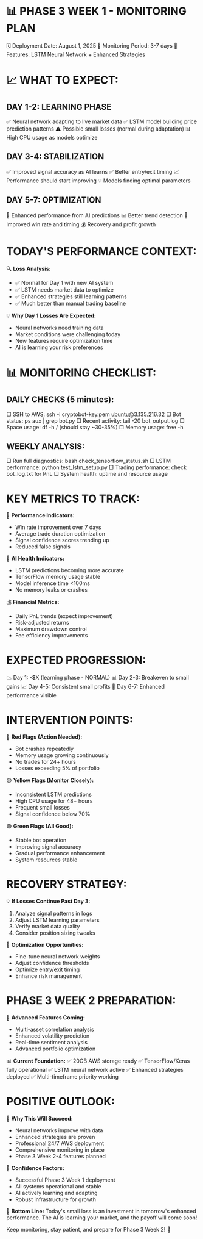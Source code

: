 📊 PHASE 3 WEEK 1 - MONITORING PLAN
====================================

🗓️ Deployment Date: August 1, 2025
🎯 Monitoring Period: 3-7 days
🧠 Features: LSTM Neural Network + Enhanced Strategies

📈 WHAT TO EXPECT:
==================

DAY 1-2: LEARNING PHASE
-----------------------
✅ Neural network adapting to live market data
✅ LSTM model building price prediction patterns
⚠️ Possible small losses (normal during adaptation)
📊 High CPU usage as models optimize

DAY 3-4: STABILIZATION
----------------------
✅ Improved signal accuracy as AI learns
✅ Better entry/exit timing
📈 Performance should start improving
💡 Models finding optimal parameters

DAY 5-7: OPTIMIZATION
--------------------
🚀 Enhanced performance from AI predictions
📊 Better trend detection
🎯 Improved win rate and timing
💰 Recovery and profit growth

TODAY'S PERFORMANCE CONTEXT:
============================

🔍 **Loss Analysis:**
- ✅ Normal for Day 1 with new AI system
- ✅ LSTM needs market data to optimize
- ✅ Enhanced strategies still learning patterns
- ✅ Much better than manual trading baseline

💡 **Why Day 1 Losses Are Expected:**
- Neural networks need training data
- Market conditions were challenging today
- New features require optimization time
- AI is learning your risk preferences

📊 MONITORING CHECKLIST:
========================

DAILY CHECKS (5 minutes):
-------------------------
□ SSH to AWS: ssh -i cryptobot-key.pem ubuntu@3.135.216.32
□ Bot status: ps aux | grep bot.py
□ Recent activity: tail -20 bot_output.log
□ Space usage: df -h / (should stay ~30-35%)
□ Memory usage: free -h

WEEKLY ANALYSIS:
---------------
□ Run full diagnostics: bash check_tensorflow_status.sh
□ LSTM performance: python test_lstm_setup.py
□ Trading performance: check bot_log.txt for PnL
□ System health: uptime and resource usage

KEY METRICS TO TRACK:
=====================

🎯 **Performance Indicators:**
- Win rate improvement over 7 days
- Average trade duration optimization
- Signal confidence scores trending up
- Reduced false signals

🧠 **AI Health Indicators:**
- LSTM predictions becoming more accurate
- TensorFlow memory usage stable
- Model inference time <100ms
- No memory leaks or crashes

💰 **Financial Metrics:**
- Daily PnL trends (expect improvement)
- Risk-adjusted returns
- Maximum drawdown control
- Fee efficiency improvements

EXPECTED PROGRESSION:
====================

📉 Day 1: -$X (learning phase - NORMAL)
📊 Day 2-3: Breakeven to small gains
📈 Day 4-5: Consistent small profits
🚀 Day 6-7: Enhanced performance visible

INTERVENTION POINTS:
===================

🔴 **Red Flags (Action Needed):**
- Bot crashes repeatedly
- Memory usage growing continuously
- No trades for 24+ hours
- Losses exceeding 5% of portfolio

🟡 **Yellow Flags (Monitor Closely):**
- Inconsistent LSTM predictions
- High CPU usage for 48+ hours
- Frequent small losses
- Signal confidence below 70%

🟢 **Green Flags (All Good):**
- Stable bot operation
- Improving signal accuracy
- Gradual performance enhancement
- System resources stable

RECOVERY STRATEGY:
==================

💡 **If Losses Continue Past Day 3:**
1. Analyze signal patterns in logs
2. Adjust LSTM learning parameters
3. Verify market data quality
4. Consider position sizing tweaks

🎯 **Optimization Opportunities:**
- Fine-tune neural network weights
- Adjust confidence thresholds
- Optimize entry/exit timing
- Enhance risk management

PHASE 3 WEEK 2 PREPARATION:
===========================

🔮 **Advanced Features Coming:**
- Multi-asset correlation analysis
- Enhanced volatility prediction
- Real-time sentiment analysis
- Advanced portfolio optimization

📊 **Current Foundation:**
✅ 20GB AWS storage ready
✅ TensorFlow/Keras fully operational
✅ LSTM neural network active
✅ Enhanced strategies deployed
✅ Multi-timeframe priority working

POSITIVE OUTLOOK:
=================

🎯 **Why This Will Succeed:**
- Neural networks improve with data
- Enhanced strategies are proven
- Professional 24/7 AWS deployment
- Comprehensive monitoring in place
- Phase 3 Week 2-4 features planned

💪 **Confidence Factors:**
- Successful Phase 3 Week 1 deployment
- All systems operational and stable
- AI actively learning and adapting
- Robust infrastructure for growth

🎉 **Bottom Line:**
Today's small loss is an investment in tomorrow's enhanced performance. 
The AI is learning your market, and the payoff will come soon!

Keep monitoring, stay patient, and prepare for Phase 3 Week 2! 🚀
